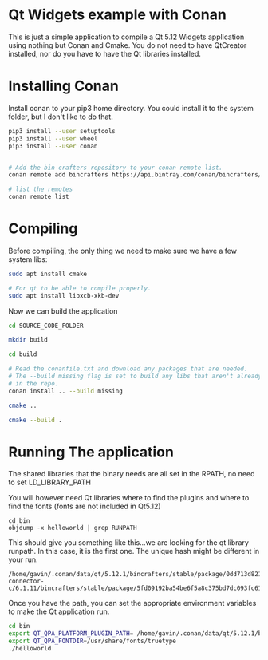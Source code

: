 # Qt Widgets example with Conan

This is just a simple application to compile a Qt 5.12 Widgets application using
nothing but Conan and Cmake. You do not need to have QtCreator installed, nor do
you have to have the Qt libraries installed.

# Installing Conan

Install conan to your pip3 home directory. You could install it to the system
folder, but I don't like to do that.

```bash
pip3 install --user setuptools
pip3 install --user wheel
pip3 install --user conan


# Add the bin crafters repository to your conan remote list.
conan remote add bincrafters https://api.bintray.com/conan/bincrafters/public-conan

# list the remotes
conan remote list
```


# Compiling

Before compiling, the only thing we need to make sure we have a few system libs:

```Bash
sudo apt install cmake

# For qt to be able to compile properly.
sudo apt install libxcb-xkb-dev
```

Now we can build the application

```bash
cd SOURCE_CODE_FOLDER

mkdir build

cd build

# Read the conanfile.txt and download any packages that are needed.
# The --build missing flag is set to build any libs that aren't already compiled
# in the repo.
conan install .. --build missing

cmake ..

cmake --build .

```

# Running The application

The shared libraries that the binary
needs are all set in the RPATH, no need to set LD_LIBRARY_PATH

You will however need Qt libraries where to find the plugins and where to find
the fonts (fonts are not included in Qt5.12)

```
cd bin
objdump -x helloworld | grep RUNPATH
```

This should give you something like this...we are looking for the qt library
runpath. In this case, it is the first one. The unique hash might be different
in your run.

``` RUNPATH
/home/gavin/.conan/data/qt/5.12.1/bincrafters/stable/package/0dd713d82134b4dfc5389933ef05d46b22f4e8d1/lib:/home/gavin/.conan/data/glib/2.56.1/bincrafters/stable/package/6d4315d6fa76c4ef3a26fbf347fda7039440232c/lib:/home/gavin/.conan/data/mysql-connector-c/6.1.11/bincrafters/stable/package/5fd09192ba54be6f5a8c375bd7dc093fc61c85a1/lib
```

Once you have the path, you can set the appropriate environment variables to make
the Qt application run.

```Bash
cd bin
export QT_QPA_PLATFORM_PLUGIN_PATH= /home/gavin/.conan/data/qt/5.12.1/bincrafters/stable/package/0dd713d82134b4dfc5389933ef05d46b22f4e8d1/lib/../plugins/platforms
export QT_QPA_FONTDIR=/usr/share/fonts/truetype
./helloworld

```
